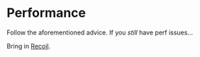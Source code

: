 # Performance

Follow the aforementioned advice. If you _still_ have perf issues...

Bring in [Recoil](https://recoiljs.org/).
